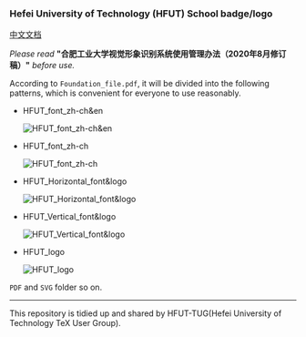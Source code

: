 ### Hefei University of Technology (HFUT) School badge/logo

[中文文档](https://github.com/HFUTTUG/HFUT-logo/blob/main/README_zh-ch.md)

*Please read* **"合肥工业大学视觉形象识别系统使用管理办法（2020年8月修订稿）"** *before use.*

According to `Foundation_file.pdf`, it will be divided into the following patterns, which is convenient for everyone to use reasonably.

* HFUT_font_zh-ch&en

    ![HFUT_font_zh-ch&en](https://github.com/HFUTTUG/HFUT-logo/blob/main/PNG/HFUT_font_zh-ch&en.png)

* HFUT_font_zh-ch

    ![HFUT_font_zh-ch](https://github.com/HFUTTUG/HFUT-logo/blob/main/PNG/HFUT_font_zh-ch.png)

* HFUT_Horizontal_font&logo

    ![HFUT_Horizontal_font&logo](https://github.com/HFUTTUG/HFUT-logo/blob/main/PNG/HFUT_Horizontal_font&logo.png)

* HFUT_Vertical_font&logo

    ![HFUT_Vertical_font&logo](https://github.com/HFUTTUG/HFUT-logo/blob/main/PNG/HFUT_Vertical_font&logo.png)

* HFUT_logo

    ![HFUT_logo](https://github.com/HFUTTUG/HFUT-logo/blob/main/PNG/HFUT_logo.png)

`PDF` and `SVG` folder so on. 

----
This repository is tidied up and shared by HFUT-TUG(Hefei University of Technology TeX User Group).